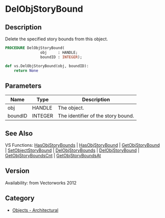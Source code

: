 # DelObjStoryBound

## Description
Delete the specified story bounds from this object.

```pascal
PROCEDURE DelObjStoryBound(
				obj     : HANDLE;
				boundID : INTEGER);
```

```python
def vs.DelObjStoryBound(obj, boundID):
    return None
```

## Parameters
|Name|Type|Description|
|---|---|---|
|obj|HANDLE|The object.|
|boundID|INTEGER|The identifier of the story bound.|

## See Also
VS Functions:
[HasObjStoryBounds](HasObjStoryBounds.md) 
| [HasObjStoryBound](HasObjStoryBound.md) 
| [GetObjStoryBound](GetObjStoryBound.md) 
| [SetObjectStoryBound](SetObjectStoryBound.md) 
| [DelObjStoryBounds](DelObjStoryBounds.md) 
| [DelObjStoryBound](DelObjStoryBound.md) 
| [GetObjStoryBoundsCnt](GetObjStoryBoundsCnt.md) 
| [GetObjStoryBoundsAt](GetObjStoryBoundsAt.md)

## Version
Availability: from Vectorworks 2012

## Category
* [Objects - Architectural](../Categories/Objects%20-%20Architectural.md)
